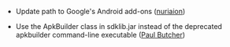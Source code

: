 * Update path to Google's Android add-ons ([nuriaion][nuriaion])

* Use the ApkBuilder class in sdklib.jar instead of the deprecated apkbuilder command-line executable ([Paul Butcher][paulbutcher])

[nuriaion]: https://github.com/Nuriaion
[paulbutcher]: https://github.com/paulbutcher/
